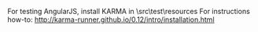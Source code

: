For testing AngularJS, install KARMA in \src\test\resources
For instructions how-to: http://karma-runner.github.io/0.12/intro/installation.html